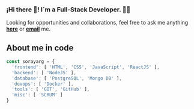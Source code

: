 ###  ¡Hi there 👋! I´m a Full-Stack Developer. 👩‍💻  <br>
Looking for opportunities and collaborations, feel free to ask me anything <a href="https://github.com/SORAYARG/Sorayarg/issues/new"><b>here</b></a> or <a href="mailto:sorayarg25@gmail.com"><b>email</b></a> me.

## About me in code

```js
const sorayarg = {
  'frontend': [ 'HTML', 'CSS', 'JavaScript', 'ReactJS' ],
  'backend': [ 'NodeJS' ],
  'database': [ 'PostgreSQL', 'Mongo DB' ],
  'devops': [ 'Docker' ],
  'tools': [ 'GIT', 'GitHub' ],
  'misc': [ 'SCRUM' ]
}


